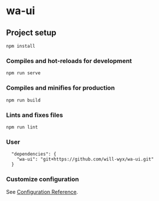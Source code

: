 # wa-ui

## Project setup
```
npm install
```

### Compiles and hot-reloads for development
```
npm run serve
```

### Compiles and minifies for production
```
npm run build
```

### Lints and fixes files
```
npm run lint
```

### User
```
  "dependencies": {
    "wa-ui": "git+https://github.com/will-wyx/wa-ui.git"
  }
```

### Customize configuration
See [Configuration Reference](https://cli.vuejs.org/config/).
